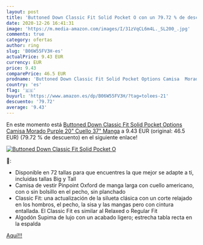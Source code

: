 ```yaml
---
layout: post
title: 'Buttoned Down Classic Fit Solid Pocket O con un 79.72 % de descuento'
date: 2020-12-26 16:41:31
image: 'https://m.media-amazon.com/images/I/31zVqCL6m4L._SL200_.jpg'
comments: true
category: ofertas
author: ring
slug: 'B06W55FV3H-es'
actualPrice: 9.43 EUR
currency: EUR
price: 9.43
comparePrice: 46.5 EUR
prodname: 'Buttoned Down Classic Fit Solid Pocket Options Camisa  Morado  Purple   20" Cuello 37" Manga'
country: 'es'
flag: '🇪🇸'
buyurl: 'https://www.amazon.es/dp/B06W55FV3H/?tag=tolees-21'
descuento: '79.72'
average: '9.43'
---
```


En este momento está [Buttoned Down Classic Fit Solid Pocket Options Camisa  Morado  Purple   20" Cuello 37" Manga](https://www.amazon.es/dp/B06W55FV3H/?tag=tolees-21) a 9.43 EUR (original: 46.5 EUR) (79.72 %  de descuento) en el siguiente enlace!

[![Buttoned Down Classic Fit Solid Pocket O](https://m.media-amazon.com/images/I/31zVqCL6m4L._SL200_.jpg)](https://www.amazon.es/dp/B06W55FV3H/?tag=tolees-21)

🔎:

- Disponible en 72 tallas para que encuentres la que mejor se adapte a ti, incluidas tallas Big y Tall
- Camisa de vestir Pinpoint Oxford de manga larga con cuello americano, con o sin bolsillo en el pecho, sin planchado
- Classic Fit: una actualización de la silueta clásica con un corte relajado en los hombros, el pecho, la sisa y las mangas pero con cintura entallada. El Classic Fit es similar al Relaxed o Regular Fit
- Algodón Supima de lujo con un acabado ligero; estrecha tabla recta en la espalda

[Aquí!!!](https://www.amazon.es/dp/B06W55FV3H/?tag=tolees-21)
